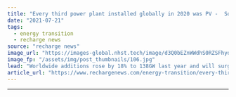 ```yaml
---
title: "Every third power plant installed globally in 2020 was PV -  SolarPower Europe"
date: "2021-07-21"
tags: 
  - energy transition
  - recharge news
source: "recharge news"
image_url: "https://images-global.nhst.tech/image/d3Q0bEZnWWdhS0RZSFhydlhzU2lHMWZGcjlPaVJOK09SeERFMDRTQ3N0TT0=/nhst/binary/66e07f2bb793e088b796e3f59e065d78"
image_fp: "/assets/img/post_thumbnails/106.jpg"
lead: "Worldwide additions rose by 18% to 138GW last year and will surge further, industry group says in latest Global Market Outlook"
article_url: "https://www.rechargenews.com/energy-transition/every-third-power-plant-installed-globally-in-2020-was-pv-solarpower-europe/2-1-1042885"
---
```


---
